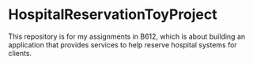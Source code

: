 # HospitalReservationToyProject
This repository is for my assignments in B612, which is about building an application that provides services to help reserve hospital systems for clients.
